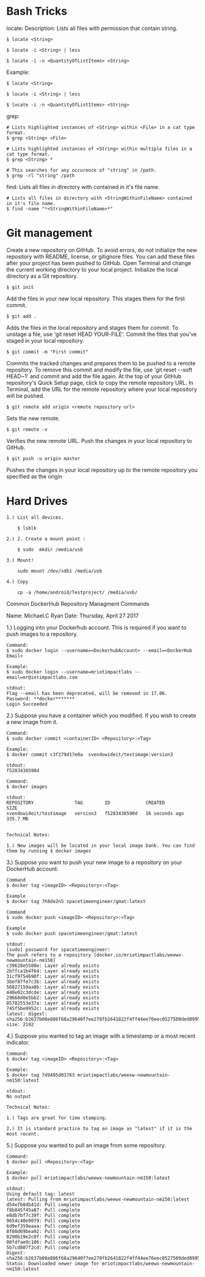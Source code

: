 Bash Tricks
===========

locate: Description: Lists all files with permission that contain string.
        
    $ locate <String>

    $ locate -i <String> | less

    $ locate -i -n <QuantityOfListItems> <String>
    
Example:

    $ locate <String>

    $ locate -i <String> | less

    $ locate -i -n <QuantityOfListItems> <String>      
    
grep:
        
    # Lists highlighted instances of <String> within <File> in a cat type format.
    $ grep <String> <File>

    # Lists highlighted instances of <String> within multiple files in a cat type format.
    $ grep <String> *

    # This searches for any occurence of "string" in /path.
    $ grep -rl "string" /path
        

find: Lists all files in directory with <StringWithinFileName> contained in it's file name.

    # Lists all files in directory with <StringWithinFileName> contained in it's file name.
    $ find -name "*<StringWithinFileName>*"
      
      


Git management
==============

Create a new repository on GitHub. To avoid errors, do not initialize the new repository with README, license, or gitignore files. You can add these files after your project has been pushed to GitHub. Open Terminal and change the current working directory to your local project.
Initialize the local directory as a Git repository.

    $ git init


Add the files in your new local repository. This stages them for the first commit.

    $ git add .

Adds the files in the local repository and stages them for commit. To unstage a file, use 'git reset HEAD YOUR-FILE'. Commit the files that you've staged in your local repository.

    $ git commit -m "First commit"
    

Commits the tracked changes and prepares them to be pushed to a remote repository. To remove this commit and modify the file, use 'git reset --soft HEAD~1' and commit and add the file again. At the top of your GitHub repository's Quick Setup page, click  to copy the remote repository URL. In Terminal, add the URL for the remote repository where your local repository will be pushed.

    $ git remote add origin <remote repository url>

Sets the new remote.

    $ git remote -v

Verifies the new remote URL. Push the changes in your local repository to GitHub.

    $ git push -u origin master

Pushes the changes in your local repository up to the remote repository you specified as the origin


Hard Drives 
===========
 
    1.) List all devices.
        
        $ lsblk

    2.) 2. Create a mount point :

        $ sudo  mkdir /media/usb

    3.) Mount!

        sudo mount /dev/sdb1 /media/usb

    4.) Copy

        cp -a /home/android/Testproject/ /media/usb/ 


Common DockerHub Repository Managment Commands

Name: Michael.C Ryan
Date: Thursday, April 27 2017


1.) Logging into your Dockerhub account. This is required if you want to push images to a repository.
    
    Command:
    $ sudo docker login --username=<DockerhubAccount> --email=<DockerHub Email>

    Example:
    $ sudo docker login --username=mriotimpactlabs --email=mr@iotimpactlabs.com
    
    stdout:
    Flag --email has been deprecated, will be removed in 17.06.
    Password: **docker*******
    Login Succeeded




2.) Suppose you have a container which you modified. If you wish to create a new image from it.

    Command:
    $ sudo docker commit <containerID> <Repository>:<Tag>

    Example:
    $ docker commit c3f279d17e0a  svendowideit/testimage:version3
    
    stdout:
    f5283438590d
    
    Command:
    $ docker images
    
    stdout:
    REPOSITORY               TAG        ID             CREATED          SIZE
    svendowideit/testimage   version3   f5283438590d   16 seconds ago   335.7 MB


    Technical Notes: 
    
    1.) New images will be located in your local image bank. You can find them by running $ docker images




3.) Suppose you want to push your new image to a repository on your DockerHub account:

    Command
    $ docker tag <imageID> <Repository>:<Tag>

    Example
    $ docker tag 7h8de2n5 spacetimeengineer/gmat:latest

    Command
    $ sudo docker push <imageID> <Repository>:<Tag>
    
    Example
    $ sudo docker push spacetimeengineer/gmat:latest

    stdout:
    [sudo] password for spacetimeengineer: 
    The push refers to a repository [docker.io/mriotimpactlabs/weewx-newmountain-nm150]
    c39628e5580e: Layer already exists 
    2bffca1b4f64: Layer already exists 
    31cf9754690f: Layer already exists 
    3bef87fe7c3b: Layer already exists 
    56827159aa8b: Layer already exists 
    440e02c3dcde: Layer already exists 
    29660d0e5bb2: Layer already exists 
    85782553e37a: Layer already exists 
    745f5be9952c: Layer already exists 
    latest: digest: sha256:b2637b08e886f68a29640f7ee278fb2641822f4ff44ee76eec0527509ded0995 size: 2192




4.) Suppose you wanted to tag an image with a timestamp or a most recent indicator.

    Command:
    $ docker tag <imageID> <Repository>:<Tag>

    Example:
    $ docker tag 7d9495d03763 mriotimpactlabs/weexw-newmountain-nm150:latest
    
    stdout:
    No output
    
    Technical Notes: 
    
    1.) Tags are great for time stamping. 
    
    2.) It is standard practice to tag an image as "latest" if it is the most recent.




5.) Suppose you wanted to pull an image from some repository.

    Command:
    $ docker pull <Repository>:<Tag>

    Example:
    $ docker pull mriotimpactlabs/weewx-newmountain-nm150:latest

    stdout:
    Using default tag: latest
    latest: Pulling from mriotimpactlabs/weewx-newmountain-nm150:latest
    d54efb8db41d: Pull complete 
    f8b845f45a87: Pull complete 
    e8db7bf7c39f: Pull complete 
    9654c40e9079: Pull complete 
    6d9ef359eaaa: Pull complete 
    8f08d69bea92: Pull complete 
    8290b19e2c0f: Pull complete 
    08fdfae9c106: Pull complete 
    5b7cd807f2cd: Pull complete 
    Digest: sha256:b2637b08e886f68a29640f7ee278fb2641822f4ff44ee76eec0527509ded0995
    Status: Downloaded newer image for mriotimpactlabs/weewx-newmountain-nm150:latest




